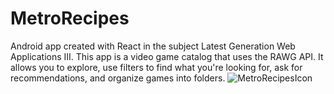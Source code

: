 # MetroRecipes
Android app created with React in the subject Latest Generation Web Applications III. This app is a video game catalog that uses the RAWG API. It allows you to explore, use filters to find what you're looking for, ask for recommendations, and organize games into folders.
![MetroRecipesIcon](https://user-images.githubusercontent.com/89971634/132138357-d95d9af6-f543-4964-bb78-56c6af1d08a8.png)
